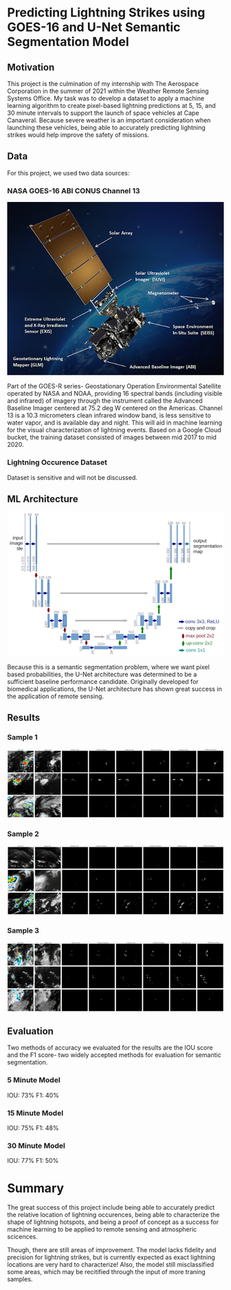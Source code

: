 # Predicting Lightning Strikes using GOES-16 and U-Net Semantic Segmentation Model

## Motivation

This project is the culmination of my internship with The Aerospace Corporation in the summer of 2021 within the Weather Remote Sensing Systems Office. My task was to develop a dataset to apply a machine learning algorithm to create pixel-based lightning predictions at 5, 15, and 30 minute intervals to support the launch of space vehicles at Cape Canaveral. Because severe weather is an important consideration when launching these vehicles, being able to accurately predicting lightning strikes would help improve the safety of missions.

## Data

For this project, we used two data sources:

### NASA GOES-16 ABI CONUS Channel 13

<p align="center">
  <img src="https://github.com/danilopez0111/aerospace-unet-goes16/blob/main/images/goes16.jpg?raw=true">
</p>

Part of the GOES-R series- Geostationary Operation Environmental Satellite operated by NASA and NOAA, providing 16 spectral bands (including visible and infrared) of imagery through the instrument called the Advanced Baseline Imager centered at 75.2 deg W centered on the Americas. Channel 13 is a 10.3 micrometers clean infrared window band, is less sensitive to water vapor, and is available day and night. This will aid in machine learning for the visual characterization of lightning events. Based on a Google Cloud bucket, the training dataset consisted of images between mid 2017 to mid 2020.

### Lightning Occurence Dataset

Dataset is sensitive and will not be discussed. 

## ML Architecture

<p align="center">
  <img src="https://github.com/danilopez0111/aerospace-unet-goes16/blob/main/images/u-net-architecture.png?raw=true">
</p>

Because this is a semantic segmentation problem, where we want pixel based probabilities, the U-Net architecture was determined to be a sufficient baseline performance candidate. Originally developed for biomedical applications, the U-Net architecture has shown great success in the application of remote sensing. 

## Results

### Sample 1

<p align="center">
  <img src="https://github.com/danilopez0111/aerospace-unet-goes16/blob/main/images/Picture1_auto_x2.jpg?raw=true">
</p>

### Sample 2

<p align="center">
  <img src="https://github.com/danilopez0111/aerospace-unet-goes16/blob/main/images/Picture2_auto_x2.jpg?raw=true">
</p>

### Sample 3

<p align="center">
  <img src="https://github.com/danilopez0111/aerospace-unet-goes16/blob/main/images/Picture3_auto_x2.jpg?raw=true">
</p>

## Evaluation

Two methods of accuracy we evaluated for the results are the IOU score and the F1 score- two widely accepted methods for evaluation for semantic segmentation.

### 5 Minute Model

IOU: 73%
F1: 40%

### 15 Minute Model

IOU: 75%
F1: 48%

### 30 Minute Model

IOU: 77%
F1: 50%

# Summary

The great success of this project include being able to accurately predict the relative location of lightning occurences, being able to characterize the shape of lightning hotspots, and being a proof of concept as a success for machine learning to be applied to remote sensing and atmospheric scicences. 

Though, there are still areas of improvement. The model lacks fidelity and precision for lightning strikes, but is currently expected as exact lightning locations are very hard to characterize! Also, the model still misclassified some areas, which may be recitified through the input of more traning samples. 
